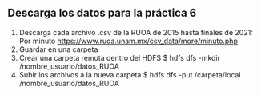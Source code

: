 ## Descarga los datos para la práctica 6
1. Descarga cada archivo .csv de la RUOA de 2015 hasta finales de 2021:
Por minuto
https://www.ruoa.unam.mx/csv_data/more/minuto.php
2. Guardar en una carpeta
3. Crear una carpeta remota dentro del HDFS
$ hdfs dfs -mkdir /nombre_usuario/datos_RUOA
4. Subir los archivos a la nueva carpeta 
$ hdfs dfs -put /carpeta/local /nombre_usuario/datos_RUOA